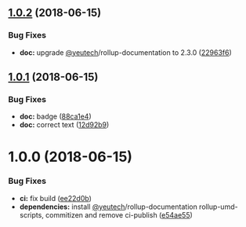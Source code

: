 ## [1.0.2](https://module.kopaxgroup.com/bootstrap-styled/bootstrap-styled-toggle/compare/v1.0.1...v1.0.2) (2018-06-15)


### Bug Fixes

* **doc:** upgrade [@yeutech](https://module.kopaxgroup.com/yeutech)/rollup-documentation to 2.3.0 ([22963f6](https://module.kopaxgroup.com/bootstrap-styled/bootstrap-styled-toggle/commit/22963f6))

## [1.0.1](https://module.kopaxgroup.com/bootstrap-styled/bootstrap-styled-toggle/compare/v1.0.0...v1.0.1) (2018-06-15)


### Bug Fixes

* **doc:** badge ([88ca1e4](https://module.kopaxgroup.com/bootstrap-styled/bootstrap-styled-toggle/commit/88ca1e4))
* **doc:** correct text ([12d92b9](https://module.kopaxgroup.com/bootstrap-styled/bootstrap-styled-toggle/commit/12d92b9))

# 1.0.0 (2018-06-15)


### Bug Fixes

* **ci:** fix build ([ee22d0b](https://module.kopaxgroup.com/bootstrap-styled/bootstrap-styled-toggle/commit/ee22d0b))
* **dependencies:** install [@yeutech](https://module.kopaxgroup.com/yeutech)/rollup-documentation rollup-umd-scripts, commitizen and remove ci-publish ([e54ae55](https://module.kopaxgroup.com/bootstrap-styled/bootstrap-styled-toggle/commit/e54ae55))
